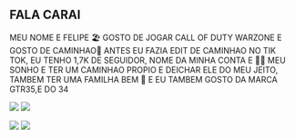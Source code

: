 ## FALA CARAI 

 MEU NOME E FELIPE 🏖️
 GOSTO DE JOGAR CALL OF DUTY WARZONE E GOSTO DE CAMINHAO🥈
 ANTES EU FAZIA EDIT DE CAMINHAO NO TIK TOK, EU TENHO 1,7K DE SEGUIDOR, NOME DA MINHA CONTA E 🕵️‍♀️
 MEU SONHO E TER UM CAMINHAO PROPIO E DEICHAR ELE DO MEU JEITO, TAMBEM TER UMA FAMILHA BEM  🥇
 E EU TAMBEM GOSTO DA MARCA GTR35,E DO 34

![](https://media1.tenor.com/m/mu447OZCxmkAAAAC/scania.gif)       ![](https://media1.tenor.com/m/oW22nQJ24jcAAAAC/nissan-gtr-car.gif)

![](https://media1.tenor.com/m/b2ZOucB2kUUAAAAd/gtr.gif)          ![](https://media1.tenor.com/m/HjJFJOI6YqoAAAAC/krueger-cod.gif)
